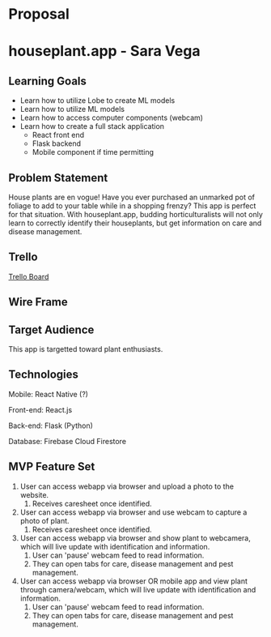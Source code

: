 # Proposal

# houseplant.app - Sara Vega

## Learning Goals

- Learn how to utilize Lobe to create ML models
- Learn how to utilize ML models
- Learn how to access computer components (webcam)
- Learn how to create a full stack application
  - React front end
  - Flask backend
  - Mobile component if time permitting

## Problem Statement

House plants are en vogue! Have you ever purchased an unmarked pot of foliage to add to your table while in a shopping frenzy? This app is perfect for that situation. With houseplant.app, budding horticulturalists will not only learn to correctly identify their houseplants, but get information on care and disease management. 

## Trello
[Trello Board](https://trello.com/invite/b/9SSWH38B/10e463f84357ecaf54c0ccab72f9547e/capstone)

## Wire Frame


## Target Audience

This app is targetted toward plant enthusiasts. 

## Technologies

Mobile: React Native (?)

Front-end: React.js

Back-end: Flask (Python)

Database: Firebase Cloud Firestore

## MVP Feature Set
1. User can access webapp via browser and upload a photo to the website.
   1. Receives caresheet once identified.
2. User can access webapp via browser and use webcam to capture a photo of plant.
   1. Receives caresheet once identified.
3. User can access webapp via browser and show plant to webcamera, which will live update with identification and information.
   1. User can 'pause' webcam feed to read information.
   2. They can open tabs for care, disease management and pest management.
4. User can access webapp via browser OR mobile app and view plant through camera/webcam, which will live update with identification and information.
   1. User can 'pause' webcam feed to read information.
   2. They can open tabs for care, disease management and pest management.

